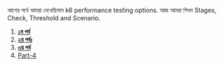 আগের পর্বে আমরা দেখেছিলাম k6 performance testing options. আজ আমরা শিখব Stages, Check, Threshold and Scenario.

 1. [**১ম পর্ব**](https://www.linkedin.com/pulse/learn-software-performance-testing-k6-part-1-salman-rahman-vy2uc/?trackingId=GJhfD5nTjYN2Jd9L0axcZQ%3D%3D)
2. [**২য় পর্বঃ**](https://www.linkedin.com/pulse/learn-software-performance-testing-k6-part-2-salman-rahman-x3tic/?trackingId=PsGX9OLreY4NGaJZrCjpNA%3D%3D)
3. [**৩য় পর্ব** ](https://www.linkedin.com/pulse/learn-software-performance-testing-k6-part-3-salman-rahman-zdsjc/?trackingId=ZKQg2k1qRiufH041CMR2LQ%3D%3D)
4. [Part-4](http://linkedin.com/pulse/learn-software-performance-testing-k6-part-4-salman-rahman-trvuc/?trackingId=BDymQXcu2g%2F7QiV6isb5uQ%3D%3D)
